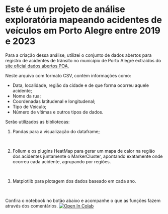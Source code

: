 # Este é um projeto de análise exploratória mapeando acidentes de veículos em Porto Alegre entre 2019 e 2023 #

Para a criação dessa análise, utilizei o conjunto de dados abertos para registro de acidentes de trânsito no município de Porto Alegre extraídos do [site oficial dados abertos POA.](https://dadosabertos.poa.br/dataset/acidentes-de-transito-acidentes)

Neste arquivo com formato CSV, contém informações como: 

- Data, localidade, região da cidade e de que forma ocorreu aquele acidente;
- Nome da rua;
- Coordenadas latitudenal e longitudenal;
- Tipo de Veículo;
- Número de vítimas e outros tipos de dados.

Serão utilizados as bibliotecas:
1. Pandas para a visualização do dataframe;
<br>

2. Folium e os plugins HeatMap para gerar um mapa de calor na região dos acidentes juntamente o MarkerCluster, apontando exatamente onde ocorreu cada acidente, agrupando por regiões.
<br>

3. Matplotlib para plotagem dos dados baseado em cada ano.
<br>

Confira o notebook no botão abaixo e acompanhe o que as funções fazem através dos comentários.
[![Open In Colab](https://colab.research.google.com/assets/colab-badge.svg)](https://colab.research.google.com/github/Kar-nV/Analise-exploratoria-python/blob/master/projetoanalise.ipynb)
